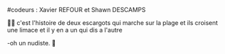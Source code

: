 

#codeurs : Xavier REFOUR et Shawn DESCAMPS


🐌🐌
c'est l'histoire de deux escargots qui marche sur la plage et ils croisent une limace et il y en a un qui dis a l'autre

-oh un nudiste.
🐚
